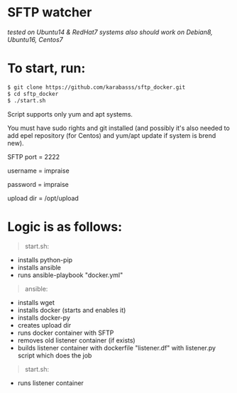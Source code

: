 SFTP watcher
============

*tested on Ubuntu14 & RedHat7 systems
also should work on Debian8, Ubuntu16, Centos7*


# To start, run:

```sh
$ git clone https://github.com/karabasss/sftp_docker.git
$ cd sftp_docker
$ ./start.sh
```


Script supports only yum and apt systems.

You must have sudo rights and git installed (and possibly it's also needed to add epel repository (for Centos) and yum/apt update if system is brend new).

SFTP port = 2222

username = impraise

password = impraise

upload dir = /opt/upload




# Logic is as follows:

 > start.sh: 
   - installs python-pip
   - installs ansible
   - runs ansible-playbook "docker.yml"
 > ansible: 
   - installs wget
   - installs docker (starts and enables it)
   - installs docker-py
   - creates upload dir
   - runs docker container with SFTP
   - removes old listener container (if exists)
   - builds listener container with dockerfile "listener.df" with listener.py script which does the job
 > start.sh: 
   - runs listener container
